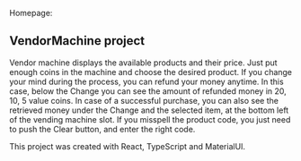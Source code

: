 Homepage: 

## VendorMachine project

Vendor machine displays the available products and their price. Just put enough coins in the machine and choose the desired product. If you change your mind during the process, you can refund your money anytime. In this case, below the Change you can see the amount of refunded money in 20, 10, 5 value coins. In case of a successful purchase, you can also see the retrieved money under the Change and the selected item, at the bottom left of the vending machine slot. If you misspell the product code, you just need to push the Clear button, and enter the right code. 

This project was created with React, TypeScript and MaterialUI.
